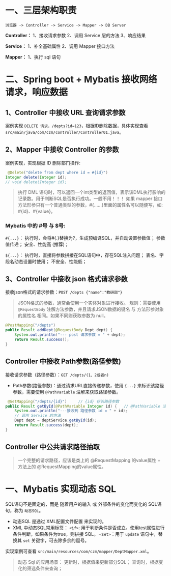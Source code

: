 # 一、三层架构职责

`浏览器 -> Controller -> Service -> Mapper -> DB Server`

**Controller：**
1、接收请求参数
2、调用 Service 层的方法
3、响应结果

**Service：**
1、补全基础属性
2、调用 Mapper 接口方法

**Mapper：**
1、执行 sql 语句

# 二、Spring boot + Mybatis 接收网络请求，响应数据

## 1、Controller 中接收  URL 查询请求参数

案例实现 `DELETE 请求，/depts?id=123`，根据ID删除数据，具体实现查看 `src/main/java/com/czm/controller/Controller01.java`。


## 2、Mapper 中接收 Controller 的参数

案例实现，实现根据 ID 删除部门操作:

```java
 @Delete("delete from dept where id = #{id}")
Integer delete(Integer id);
// void delete(Integer id);
```
> 执行 DML 语句时，可以返回一个int类型的返回值，表示该DML执行影响的记录数。用于判断SQL是否执行成功。一般不用！！！
> 如果 mapper 接口方法形参只有一个普通类型的参数，#{……}里面的属性名可以随便写，如: #{id}、#{value}。

### Mybatis 中的 #号 与 $号:

`#{...}`：
执行时，会将#{.}替换为?，生成预编译SQL，并自动设置参数值；
参数值传递；
安全、性能高 (推荐)；

`${...}`：
执行时，直接将参数拼接在SQL语句中，存在SQL注入问题；
表名、字段名动态设置时使用；
不安全、性能低；

## 3、Controller 中接收 json 格式请求参数

接收json格式的请求参数：`POST /depts {"name":"教研部"}`

> JSON格式的参数，通常会使用一个实体对象进行接收。
> 规则：需要使用 `@RequestBody` 注解方法参数，并且请求JSON数据的键名 与 方法形参对象的属性名 相同。如果不同则获取参数为 null。

```java
@PostMapping("/depts")
public Result addDept(@RequestBody Dept dept) {
    System.out.println("--- post 请求参数 = " + dept);
    return Result.success();
}
```

## Controller 中接收 Path参数(路径参数)

接收请求参数（路径参数）：`GET /depts/(1、2或者n)`

* Path参数(路径参数)：通过请求URL直接传递参数，使用 `{...}` 来标识该路径参数，需要使用 `@PathVariable` 注解来获取路径参数。

```java
 @GetMapping("/depts/{id}")     // {id} 标识路径参数
public Result getById(@PathVariable Integer id) {   // @PathVariable 注解获取路径参数
    System.out.println("---接收到 路径参数 id = " + id);
    // 调用 Service 的方法
    Dept dept = deptService.getById(id);
    return Result.success(dept);
}
```

## Controller 中公共请求路径抽取

> 一个完整的请求路径，应该是类上的 @RequestMapping 的value属性 + 方法上的 @RequestMapping的value属性。


# 一、Mybatis 实现动态 SQL
SQL语句不是固定的，而是 随着用户的输入 或 外部条件的变化而变化的 SQL语句，称为 `动态SQL`。

* 动态SQL 是通过 XML配置文件配置 来实现的。
* XML 中动态SQL常用标签：
`<if>`: 用于判断条件是否成立。使用test属性进行条件判断，如果条件为true，则拼接 SQL。
`<set>`：用于 `update` 语句中，替换其 `set` 关键字，可去除多余的逗号。

实现案例可查看 `src/main/resources/com/czm/mapper/DeptMapper.xml`。

> 动态 Sql 的应用场景： 
> 更新时，根据值来更新部分SQL； 
> 查询时，根据变化的筛选条件来查询；


